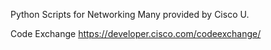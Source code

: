 Python Scripts for Networking
Many provided by Cisco U.


Code Exchange
https://developer.cisco.com/codeexchange/
